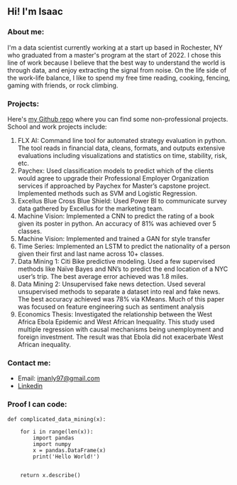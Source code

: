 ## Hi! I'm Isaac

### About me:

I'm a data scientist currently working at a start up based in Rochester, NY who graduated from a master's program at the start of 2022. I chose this line of work because I believe that the best way to understand the world is through data, and enjoy extracting the signal from noise. On the life side of the work-life balance, I like to spend my free time reading, cooking, fencing, gaming with friends, or rock climbing.

### Projects:

Here's [my Github repo](https://github.com/imanly97) where you can find some non-professional projects. School and work projects include:

1. FLX AI: Command line tool for automated strategy evaluation in python. The tool reads in financial data, cleans, formats, and outputs extensive evaluations including visualizations and statistics on time, stability, risk, etc.
2. Paychex: Used classification models to predict which of the clients would agree to upgrade their Professional Employer Organization services if approached by Paychex for Master’s capstone project. Implemented methods such as SVM and Logistic Regression.
3. Excellus Blue Cross Blue Shield: Used Power BI to communicate survey data gathered by Excellus for the marketing team.
4. Machine Vision: Implemented a CNN to predict the rating of a book given its poster in python. An accuracy of 81% was achieved over 5 classes.
5. Machine Vision: Implemented and trained a GAN for style transfer
6. Time Series: Implemented an LSTM to predict the nationality of a person given their first and last name across 10+ classes.
7. Data Mining 1: Citi Bike predictive modeling. Used a few supervised methods like Naïve Bayes and NN’s to predict the end location of a NYC user’s trip. The best average error achieved was 1.8 miles.
8. Data Mining 2: Unsupervised fake news detection. Used several unsupervised methods to separate a dataset into real and fake news. The best accuracy achieved was 78% via KMeans. Much of this paper was focused on feature engineering such as sentiment analysis
9. Economics Thesis: Investigated the relationship between the West Africa Ebola Epidemic and West African Inequality. This study used multiple regression with causal mechanisms being unemployment and foreign investment. The result was that Ebola did not exacerbate West African inequality.

### Contact me:
- Email: imanly97@gmail.com
- [Linkedin](https://www.linkedin.com/in/isaacmanly/)

### Proof I can code:
```
def complicated_data_mining(x):
    
    for i in range(len(x)):
        import pandas
        import numpy
        x = pandas.DataFrame(x)
        print('Hello World!')
      
    
    return x.describe()
      
```

